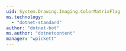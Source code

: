 ```yaml
---
uid: System.Drawing.Imaging.ColorMatrixFlag
ms.technology: 
  - "dotnet-standard"
author: "dotnet-bot"
ms.author: "dotnetcontent"
manager: "wpickett"
---
```

